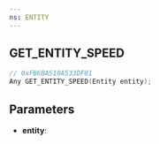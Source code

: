 ```yaml
---
ns: ENTITY
---
```

## GET_ENTITY_SPEED

```c
// 0xFB6BA510A533DF81
Any GET_ENTITY_SPEED(Entity entity);
```

## Parameters
* **entity**:
